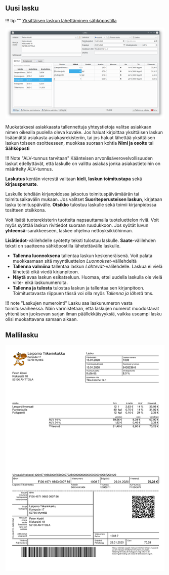 ## Uusi lasku

!!! tip ""
    [<span class="fa fa-youtube"></span> Yksittäisen laskun lähettäminen sähköpostilla](https://youtu.be/5DFfNlHJAEA)


![](uusi.png)

Muokataksesi asiakkaasta tallennettuja yhteystietoja valitse asiakkaan nimen oikealla puolella oleva kuvake. Jos haluat kirjoittaa yksittäisen laskun lisäämättä asiakasta asiakasrekisteriin, tai jos haluat lähettää yksittäisen laskun toiseen osoitteeseen, muokkaa suoraan kohtia **Nimi ja osoite** tai **Sähköposti**

!!! Note "ALV-tunnus tarvitaan"
    Käänteisen arvonlisäverovelvollisuuden laskut edellyttävät, että laskulle on valittu asiakas jonka asiakastietoihin on määritelty ALV-tunnus.

**Laskutus** kentän vierestä valitaan **kieli**, **laskun toimitustapa** sekä **kirjausperuste**.

Laskulle tehdään kirjanpidossa jaksotus toimituspäivämäärän tai toimitusaikavälin mukaan. Jos valitset **Suoriteperusteisen laskun**, kirjataan lasku toimituspäivälle. **Otsikko** tulostuu laskulle sekä toimii kirjanpidossa tositteen otsikkona.

Voit lisätä tuoterekisterin tuotteita napsauttamalla tuoteluettelon riviä. Voit myös syöttää laskun rivitiedot suoraan ruudukkoon. Jos syötät luvun **yhteensä**-sarakkeeseen, laskee ohjelma nettoyksikköhinnan.

**Lisätiedot**-välilehdelle syötetty teksti tulostuu laskulle. **Saate**-välilehden teksti on saatteena sähköpostilla lähetettävälle laskulle.

* **Tallenna luonnoksena** tallentaa laskun keskeneräisenä. Voit palata muokkaamaan sitä myyntiluettelon *Luonnokset*-välilehdeltä
* **Tallenna valmiina** tallentaa laskun *Lähtevät*-välilehdelle. Laskua ei vielä lähetetä eikä viedä kirjanpitoon.
* **Näytä** avaa laskun esikatseluun. Huomaa, ettei uudella laskulla ole vielä viite- eikä laskunumeroita.
* **Tallenna ja tulosta** tulostaa laskun ja tallentaa sen kirjanpitoon. Toimitustavasta riippuen tässä voi olla myös *Tallenna ja lähetä* tms.

!!! note "Laskujen numerointi"
    Lasku saa laskunumeron vasta toimitusvaiheessa. Näin varmistetaan, että laskujen numerot muodostavat yhtenäisen juoksevan sarjan ilman päällekkäisyyksiä, vaikka useampi lasku olisi muokattavana samaan aikaan.

## Mallilasku

![](mallilasku.png)
